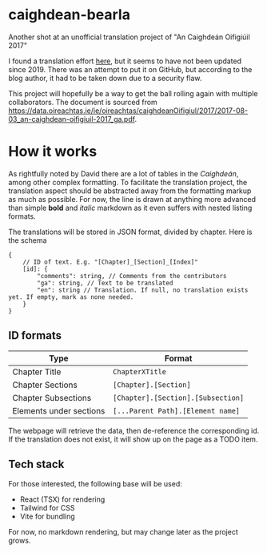 # caighdean-bearla
Another shot at an unofficial translation project of "An Caighdeán Oifigiúil 2017"

I found a translation effort [here](https://caighdean.home.blog/), but it seems to have not been updated since 2019. There was an attempt to put it on GitHub, but according to the blog author, it had to be taken down due to a security flaw.

This project will hopefully be a way to get the ball rolling again with multiple collaborators. The document is sourced from https://data.oireachtas.ie/ie/oireachtas/caighdeanOifigiul/2017/2017-08-03_an-caighdean-oifigiuil-2017_ga.pdf.

# How it works

As rightfully noted by David there are a lot of tables in the *Caighdeán*, among other complex formatting. To facilitate the translation project, the translation aspect should be abstracted away from the formatting markup as much as possible. For now, the line is drawn at anything more advanced than simple **bold** and *italic* markdown as it even suffers with nested listing formats.

The translations will be stored in JSON format, divided by chapter. Here is the schema
```
{
    // ID of text. E.g. "[Chapter]_[Section]_[Index]"
    [id]: { 
        "comments": string, // Comments from the contributors
        "ga": string, // Text to be translated
        "en": string // Translation. If null, no translation exists yet. If empty, mark as none needed.
    }
}
```

## ID formats

| Type | Format |
| - | - |
| Chapter Title | `ChapterXTitle` |
| Chapter Sections | `[Chapter].[Section]` | 
| Chapter Subsections | `[Chapter].[Section].[Subsection]` |
| Elements under sections | `[...Parent Path].[Element name]` |

The webpage will retrieve the data, then de-reference the corresponding id. If the translation does not exist, it will show up on the page as a TODO item.

## Tech stack

For those interested, the following base will be used:
- React (TSX) for rendering
- Tailwind for CSS
- Vite for bundling

For now, no markdown rendering, but may change later as the project grows.
